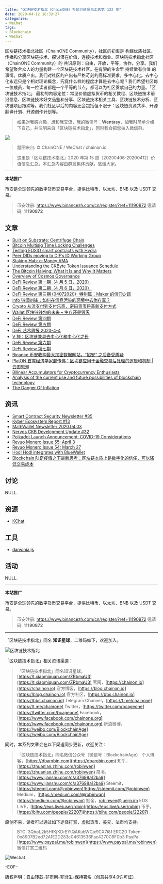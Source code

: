 ```yaml
---
title: "区块链技术指北（ChainONE）社区价值信息汇总第 122 期"
date: 2020-04-12 18:39:27
categories:
- WeChat
tags:
- Blockchain
- WeChat
---
```

区块链技术指北社区（ChainONE Community），社区的初衷是 构建优质社区，传播和分享区块链技术，探讨潜在价值，连接技术和商业。区块链技术指北社区（ChainONE Community）的 共识原则：自由，开放，平等，协作，分享。我们希望聚合众人的力量构建一个区块链技术社区。在有限的生命里 持续做有价值 的事情。优质产出，我们对社区的产出有严格苛刻的高标准要求。多中心化。去中心化永远只是个相对理论概念，究竟什么样的程度才算是去中心呢？我们希望社区每一位成员，每一位读者都是一个平等的节点，都可以为社区贡献自己的力量。「区块链技术指北」 最初的内容定位：常见价值虚拟货币的相关教程、区块链技术前沿信息、区块链技术好文品鉴和分享、区块链技术相关工具、区块链技术分析、区块链项目跟踪等。我们社区以后的内容还会包括但不限于：区块链资源共享、开源翻译计划、开源创作计划等。
<!-- more -->

> 如果对我感兴趣，想和我交流，我的微信号：**Wentasy**，加我时简单介绍下自己，并注明来自「区块链技术指北」，同时我会把您拉入微信群。

![](https://cdn.dbarobin.com/EFxCQjC.png)

> 题图来自: © ChainONE / WeChat / chainon.io

> 这里是「区块链技术指北」2020 年第 15 周（20200406-20200412）价值信息汇总。本汇总内容由群友集体贡献，感谢大家。

***

**本站推广**

币安是全球领先的数字货币交易平台，提供比特币、以太坊、BNB 以及 USDT 交易。

> 币安注册: https://www.binancezh.com/cn/register/?ref=11190872
> 邀请码: **11190872**

## 文章

* [Built on Substrate: Centrifuge Chain](https://bbs.chainon.io/d/5511)
* [Bitcoin Multisig Time Locking Challenges](https://bbs.chainon.io/d/5512)
* [Testing EOSIO smart contracts with Hydra](https://bbs.chainon.io/d/5513)
* [Peer DIDs moving to DIF’s ID Working Group](https://bbs.chainon.io/d/5515)
* [Staking Hub: e-Money AMA](https://bbs.chainon.io/d/5516)
* [Understanding the CKByte Token Issuance Schedule](https://bbs.chainon.io/d/5520)
* [The Bitcoin Halving: What It Is and Why It Matters](https://bbs.chainon.io/d/5521)
* [Overview of Cosmos Governance](https://bbs.chainon.io/d/5525)
* [DeFi Review 第一期（4 月 5 日，2020）](https://bbs.chainon.io/d/5527)
* [DeFi Review 第二期（4 月 6 日，2020）](https://bbs.chainon.io/d/5528)
* [DeFi Review 第三期 (04072020)- 特别篇：Maker 的信仰之跃](https://bbs.chainon.io/d/5529)
* [Info 链闻刘锋：如何在信息污染的环境中去伪存真？](https://bbs.chainon.io/d/5530)
* [Crypto 从流支付到支付乐高，密码货币将革新支付方式](https://bbs.chainon.io/d/5531)
* [Wallet 区块链钱包的未来 – 生存还是毁灭](https://bbs.chainon.io/d/5532)
* [DeFi Review 第四期](https://bbs.chainon.io/d/5534)
* [DeFi Review 第五期](https://bbs.chainon.io/d/5535)
* [DeFi 艺术周报 2020-4-4](https://bbs.chainon.io/d/5536)
* [V 神：区块链兼具去中心化和中心化之长](https://bbs.chainon.io/d/5537)
* [DeFi Review 第六期](https://bbs.chainon.io/d/5538)
* [DeFi Review 第七期](https://bbs.chainon.io/d/5539)
* [Binance 币安收购最大加密数据网站，“招安” 之后备受质疑](https://bbs.chainon.io/d/5540)
* [PlatON 首席经济学家邹传伟：区块链应用于金融交易后处理的逻辑和机制 | 云图思潮](https://bbs.chainon.io/d/5541)
* [Bilinear Accumulators for Cryptocurrency Enthusiasts](https://bbs.chainon.io/d/5542)
* [Analysis of the current use and future possibilities of blockchain technology](https://bbs.chainon.io/d/5543)
* [The Danger Of Inflation](https://bbs.chainon.io/d/5544)

## 资讯

* [Smart Contract Security Newsletter #35](https://bbs.chainon.io/d/5514)
* [Kyber Ecosystem Report #13](https://bbs.chainon.io/d/5517)
* [MathWallet Newsletter 2020.04.03](https://bbs.chainon.io/d/5518)
* [Nervos CKB Development Update #32](https://bbs.chainon.io/d/5519)
* [Polkadot Launch Announcement: COVID-19 Considerations](https://bbs.chainon.io/d/5522)
* [Revuo Monero Issue 55: April 3](https://bbs.chainon.io/d/5523)
* [Revuo Monero Issue 54: March 27](https://bbs.chainon.io/d/5524)
* [Hodl Hodl integrates with BlueWallet](https://bbs.chainon.io/d/5526)
* [Blockchain 陆奇疫情之下最新思考：区块链本质上是数字化的信任，可以降低交易成本](https://bbs.chainon.io/d/5533)

## 讨论

NULL.

## 资源

* [KChat](https://bbs.chainon.io/d/5510)

## 工具

* [darwinia.js](https://bbs.chainon.io/d/5545)

## 活动

NULL.

***

**本站推广**

币安是全球领先的数字货币交易平台，提供比特币、以太坊、BNB 以及 USDT 交易。

> 币安注册: https://www.binancezh.com/cn/register/?ref=11190872
> 邀请码: **11190872**

***

「区块链技术指北」同名 **知识星球**，二维码如下，欢迎加入。

![区块链技术指北](https://cdn.dbarobin.com/3YzonTR.png)

「区块链技术指北」相关资讯渠道：

> 「区块链技术指北」同名知识星球，[https://t.xiaomiquan.com/ZRbmaU3](https://t.xiaomiquan.com/ZRbmaU3)
> 官网，[https://chainon.io](https://chainon.io)
> 官方博客，[https://blog.chainon.io](https://blog.chainon.io)
> 官方社区，[https://bbs.chainon.io](https://bbs.chainon.io)
> Telegram Channel，[https://t.me/chainone](https://t.me/chainone)
> Twitter，[https://twitter.com/bcageone](https://twitter.com/bcageone)
> Facebook，[https://www.facebook.com/chainone.org](https://www.facebook.com/chainone.org)
> 新浪微博，[https://weibo.com/BlockchainAge](https://weibo.com/BlockchainAge)

同时，本系列文章会在以下渠道同步更新，欢迎关注：

> 「区块链技术指北」同名微信公众号（微信号：BlockchainAge）
> 个人博客，[https://dbarobin.com](https://dbarobin.com)
> 知乎，[https://zhuanlan.zhihu.com/robinwen](https://zhuanlan.zhihu.com/robinwen)
> 简书，[https://www.jianshu.com/c/a37698a12ba9](https://www.jianshu.com/c/a37698a12ba9)
> Steemit，[https://steemit.com/@robinwen](https://steemit.com/@robinwen)
> Medium，[https://medium.com/@robinwan](https://medium.com/@robinwan)
> 掘金，[robinwen@juejin.im](https://juejin.im/user/5673ccae60b2260ee435f89a/posts)
> EOS LIVE，[https://eos.live/user/robin](https://eos.live/user/robin)
> 币乎，[https://bihu.com/people/22207](https://bihu.com/people/22207)

原创不易，读者可以通过如下途径打赏，虚拟货币、美元、法币均支持。

> BTC: 3QboL2k5HfKjKDrEYtQAKubWCjx9CX7i8f
> ERC20 Token: 0x8907B2ed72A1E2D283c04613536Fac4270C9F0b3
> PayPal: [https://www.paypal.me/robinwen](https://www.paypal.me/robinwen)
> 微信打赏二维码

![Wechat](https://cdn.dbarobin.com/SzoNl5b.jpg)

–EOF–

版权声明：[自由转载-非商用-非衍生-保持署名（创意共享4.0许可证）](http://creativecommons.org/licenses/by-nc-nd/4.0/deed.zh)